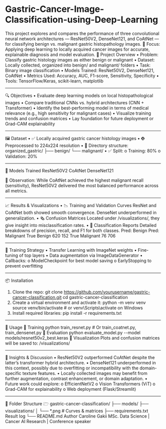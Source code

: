 # Gastric-Cancer-Image-Classification-using-Deep-Learning
This project explores and compares the performance of three convolutional neural network architectures — ResNet50V2, DenseNet121, and CoAtNet — for classifying benign vs. malignant gastric histopathology images.  📌 Focus: Applying deep learning to locally acquired cancer images for accurate, explainable diagnosis and model evaluation.
📂 Project Overview
•	Problem: Classify gastric histology images as either benign or malignant
•	Dataset: Locally collected, organized into benign/ and malignant/ folders
•	Task: Binary image classification
•	Models Trained: ResNet50V2, DenseNet121, CoAtNet
•	Metrics Used: Accuracy, AUC, F1-score, Sensitivity, Specificity
•	Tools: TensorFlow/Keras, scikit-learn, matplotlib
________________________________________
🔍 Objectives
•	Evaluate deep learning models on local histopathological images
•	Compare traditional CNNs vs. hybrid architectures (CNN + Transformer)
•	Identify the best-performing model in terms of medical relevance (e.g., high sensitivity for malignant cases)
•	Visualize training trends and confusion matrices
•	Lay foundation for future deployment or Grad-CAM explainability
________________________________________
🖼️ Dataset
•	✅ Locally acquired gastric cancer histology images
•	🤁 Preprocessed to 224x224 resolution
•	📁 Directory structure:
 	organized_gastric/
  ├── benign/
  └── malignant/
•	✅ Split:
o	Training: 80%
o	Validation: 20%
________________________________________
🧠 Models Trained
ResNet50V2
CoAtNet
DenseNet121

📌 Observation: While CoAtNet achieved the highest malignant recall (sensitivity), ResNet50V2 delivered the most balanced performance across all metrics.
________________________________________
📈 Results & Visualizations
•	📉 Training and Validation Curves
ResNet and CoAtNet both showed smooth convergence. DenseNet underperformed in generalization.
•	🗞 Confusion Matrices Located under /visualizations/, they give insight into misclassification rates.
•	🔬 Classification Reports Detailed breakdowns of precision, recall, and F1 for both classes.
	Pred: Benign	Pred: Malignant
True Benign	620	152
True Malignant	76	706
________________________________________
🧪 Training Strategy
•	Transfer Learning with ImageNet weights
•	Fine-tuning of top layers
•	Data augmentation via ImageDataGenerator
•	Callbacks:
o	ModelCheckpoint for best model saving
o	EarlyStopping to prevent overfitting
________________________________________
📦 Installation
1.	Clone the repo:
git clone https://github.com/yourusername/gastric-cancer-classification.git
cd gastric-cancer-classification
2.	Create a virtual environment and activate it:
python -m venv venv
source venv/bin/activate  # or venv\Scripts\activate on Windows
3.	Install required libraries:
pip install -r requirements.txt
________________________________________
🚀 Usage
🔹 Training
python train_resnet.py  # Or train_coatnet.py, train_densenet.py
🔹 Evaluation
python evaluate_model.py --model models/resnet50v2_best.keras
🔹 Visualization
Plots and confusion matrices will be saved to:
/visualizations/
________________________________________
🧠 Insights & Discussion
•	ResNet50V2 outperformed CoAtNet despite the latter’s transformer hybrid architecture.
•	DenseNet121 underperformed in this context, possibly due to overfitting or incompatibility with the domain-specific texture features.
•	Locally collected images may benefit from further augmentation, contrast enhancement, or domain adaptation.
•	Future work could explore:
o	EfficientNetV2
o	Vision Transformers (ViT)
o	Grad-CAM for explainability
o	Web deployment (Flask/Streamlit)
________________________________________
📁 Folder Structure
🗁 gastric-cancer-classification/
├── models/
├── visualizations/
│   └── *.png                # Curves & matrices
├── requirements.txt
Result log
└── README.md
Author
Caroline Gakii
MSc. Data Science | Cancer AI Research | Conference speaker
